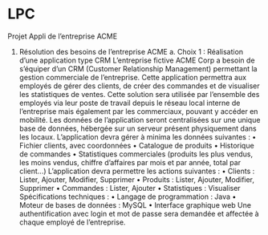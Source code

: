 # LPC
Projet Appli de l’entreprise ACME


1. Résolution des besoins de l’entreprise ACME
a. Choix 1 : Réalisation d’une application type CRM
L’entreprise fictive ACME Corp a besoin de s’équiper d’un CRM (Customer Relationship Management)
permettant la gestion commerciale de l’entreprise. Cette application permettra aux employés de gérer
des clients, de créer des commandes et de visualiser les statistiques de ventes. Cette solution sera
utilisée par l’ensemble des employés via leur poste de travail depuis le réseau local interne de
l’entreprise mais également par les commerciaux, pouvant y accéder en mobilité.
Les données de l’application seront centralisées sur une unique base de données, hébergée sur un
serveur présent physiquement dans les locaux.
L’application devra gérer à minima les données suivantes :
• Fichier clients, avec coordonnées
• Catalogue de produits
• Historique de commandes
• Statistiques commerciales (produits les plus vendus, les moins vendus, chiffre d’affaires par
mois et par année, total par client...)
L’application devra permettre les actions suivantes :
• Clients : Lister, Ajouter, Modifier, Supprimer
• Produits : Lister, Ajouter, Modifier, Supprimer
• Commandes : Lister, Ajouter
• Statistiques : Visualiser
Spécifications techniques :
• Langage de programmation : Java
• Moteur de bases de données : MySQL
• Interface graphique web
Une authentification avec login et mot de passe sera demandée et affectée à chaque employé de
l’entreprise.
